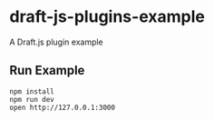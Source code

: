 # draft-js-plugins-example
A Draft.js plugin example

## Run Example

```
npm install
npm run dev
open http://127.0.0.1:3000
```
